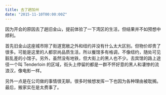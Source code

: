 ```yaml
---
title: 去了趟加州
date: "2015-11-10T00:00:00Z"
---
```


因为开会的原因去了趟旧金山，提前体验了一下湾区的生活，但结果并不如预想中顺利。

首先旧金山这座城市除了街道宽敞之外和纽约并没有什么太大区别。但物价却贵了很多。可能是这里的人都崇尚品质生活，所以餐馆多有格调，不像纽约，随处可见脏乱差的小馆子。另外，虽然没有地铁，但大街上的黑人也不少。去宾馆的路上途径一个叫 Tenderloin 的区域，街头上停留的都是一群不怀好意的黑人和凄惨的流浪汉，像电影一样。

另外一点是在公司做的事情很无聊。很多时候想发挥一下也因为各种理由被耽搁。最后，搬家实在是太费事了。
